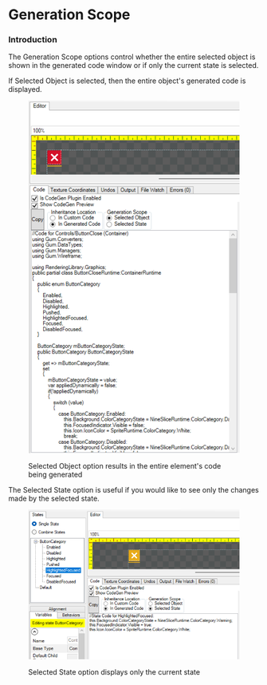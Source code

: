 # Generation Scope

### Introduction

The Generation Scope options control whether the entire selected object is shown in the generated code window or if only the current state is selected.

If Selected Object is selected, then the entire object's generated code is displayed.

<figure><img src="../../.gitbook/assets/30_06 11 43.png" alt=""><figcaption><p>Selected Object option results in the entire element's code being generated</p></figcaption></figure>

The Selected State option is useful if you would like to see only the changes made by the selected state.

<figure><img src="../../.gitbook/assets/image (1) (1) (1) (1) (1) (1) (1) (1) (1) (1) (1) (1) (1) (1) (1) (1) (1) (1) (1) (1) (1) (1) (1) (1).png" alt=""><figcaption><p>Selected State option displays only the current state</p></figcaption></figure>
